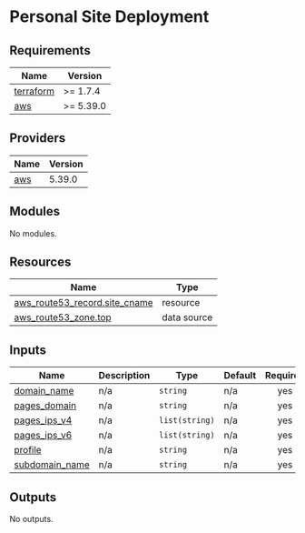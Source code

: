 # Personal Site Deployment

<!-- BEGIN_TF_DOCS -->
## Requirements

| Name | Version |
|------|---------|
| <a name="requirement_terraform"></a> [terraform](#requirement\_terraform) | >= 1.7.4 |
| <a name="requirement_aws"></a> [aws](#requirement\_aws) | >= 5.39.0 |

## Providers

| Name | Version |
|------|---------|
| <a name="provider_aws"></a> [aws](#provider\_aws) | 5.39.0 |

## Modules

No modules.

## Resources

| Name | Type |
|------|------|
| [aws_route53_record.site_cname](https://registry.terraform.io/providers/hashicorp/aws/latest/docs/resources/route53_record) | resource |
| [aws_route53_zone.top](https://registry.terraform.io/providers/hashicorp/aws/latest/docs/data-sources/route53_zone) | data source |

## Inputs

| Name | Description | Type | Default | Required |
|------|-------------|------|---------|:--------:|
| <a name="input_domain_name"></a> [domain\_name](#input\_domain\_name) | n/a | `string` | n/a | yes |
| <a name="input_pages_domain"></a> [pages\_domain](#input\_pages\_domain) | n/a | `string` | n/a | yes |
| <a name="input_pages_ips_v4"></a> [pages\_ips\_v4](#input\_pages\_ips\_v4) | n/a | `list(string)` | n/a | yes |
| <a name="input_pages_ips_v6"></a> [pages\_ips\_v6](#input\_pages\_ips\_v6) | n/a | `list(string)` | n/a | yes |
| <a name="input_profile"></a> [profile](#input\_profile) | n/a | `string` | n/a | yes |
| <a name="input_subdomain_name"></a> [subdomain\_name](#input\_subdomain\_name) | n/a | `string` | n/a | yes |

## Outputs

No outputs.
<!-- END_TF_DOCS -->